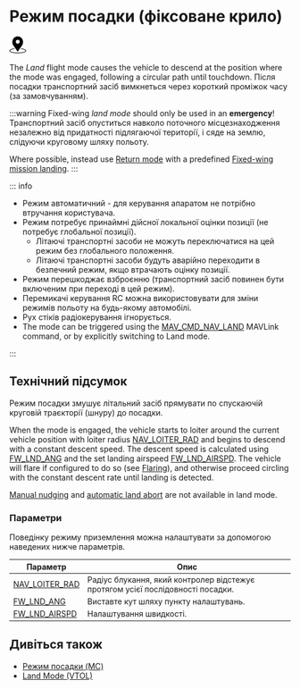 # Режим посадки (фіксоване крило)

<img src="../../assets/site/position_fixed.svg" title="Position estimate required (e.g. GPS)" width="30px" />

The _Land_ flight mode causes the vehicle to descend at the position where the mode was engaged, following a circular path until touchdown.
Після посадки транспортний засіб вимкнеться через короткий проміжок часу (за замовчуванням).

:::warning
Fixed-wing _land mode_ should only be used in an **emergency**!
Транспортний засіб опуститься навколо поточного місцезнаходження незалежно від придатності підлягаючої території, і сяде на землю, слідуючи круговому шляху польоту.

Where possible, instead use [Return mode](../flight_modes_fw/return.md) with a predefined [Fixed-wing mission landing](../flight_modes_fw/mission.md#mission-landing).
:::

::: info

- Режим автоматичний - для керування апаратом не потрібно втручання користувача.
- Режим потребує принаймні дійсної локальної оцінки позиції (не потребує глобальної позиції).
  - Літаючі транспортні засоби не можуть переключатися на цей режим без глобального положення.
  - Літаючі транспортні засоби будуть аварійно переходити в безпечний режим, якщо втрачають оцінку позиції.
- Режим перешкоджає взброєнню (транспортний засіб повинен бути включеним при переході в цей режим).
- Перемикачі керування RC можна використовувати для зміни режимів польоту на будь-якому автомобілі.
- Рух стіків радіокерування ігнорується.
- The mode can be triggered using the [MAV_CMD_NAV_LAND](https://mavlink.io/en/messages/common.html#MAV_CMD_NAV_LAND) MAVLink command, or by explicitly switching to Land mode.

<!-- https://github.com/PX4/PX4-Autopilot/blob/main/src/modules/commander/ModeUtil/mode_requirements.cpp -->

:::

## Технічний підсумок

Режим посадки змушує літальний засіб прямувати по спускаючій круговій траєкторії (шнуру) до посадки.

When the mode is engaged, the vehicle starts to loiter around the current vehicle position with loiter radius [NAV_LOITER_RAD](#NAV_LOITER_RAD) and begins to descend with a constant descent speed.
The descent speed is calculated using [FW_LND_ANG](#FW_LND_ANG) and the set landing airspeed [FW_LND_AIRSPD](#FW_LND_AIRSPD).
The vehicle will flare if configured to do so (see [Flaring](../flight_modes_fw/mission.md#flaring-roll-out)), and otherwise proceed circling with the constant descent rate until landing is detected.

[Manual nudging](../flight_modes_fw/mission.md#automatic-abort) and [automatic land abort](../flight_modes_fw/mission.md#nudging) are not available in land mode.

### Параметри

Поведінку режиму приземлення можна налаштувати за допомогою наведених нижче параметрів.

| Параметр                                                                                                                                        | Опис                                                                                            |
| ----------------------------------------------------------------------------------------------------------------------------------------------- | ----------------------------------------------------------------------------------------------- |
| <a id="NAV_LOITER_RAD"></a>[NAV_LOITER_RAD](../advanced_config/parameter_reference.md#NAV_LOITER_RAD) | Радіус блукання, який контролер відстежує протягом усієї послідовності посадки. |
| <a id="FW_LND_ANG"></a>[FW_LND_ANG](../advanced_config/parameter_reference.md#FW_LND_ANG)             | Виставте кут шляху пункту налаштувань.                                          |
| <a id="FW_LND_AIRSPD"></a>[FW_LND_AIRSPD](../advanced_config/parameter_reference.md#FW_LND_AIRSPD)    | Налаштування швидкості.                                                         |

## Дивіться також

- [Режим посадки (MC)](../flight_modes_mc/land.md)
- [Land Mode (VTOL)](../flight_modes_vtol/land.md)
